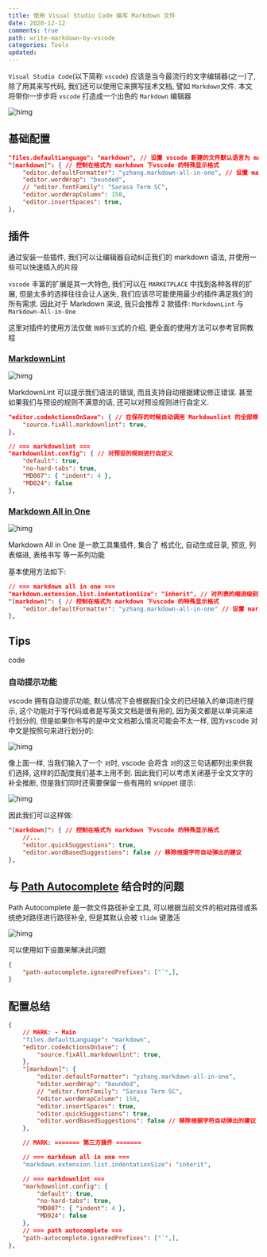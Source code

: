 ```yaml
---
title: 使用 Visual Studio Code 编写 Markdown 文件
date: 2020-12-12
comments: true
path: write-markdown-by-vscode
categories: Tools
updated:
---
```


`Visual Studio Code`(以下简称 `vscode`) 应该是当今最流行的文字编辑器(之一)了, 除了用其来写代码, 我们还可以使用它来撰写技术文档, 譬如 `Markdown`文件.  本文将带你一步步将 `vscode` 打造成一个出色的 `Markdown` 编辑器

![himg](https://a.hanleylee.com/HKMS/2020-12-12165012.jpg?x-oss-process=style/WaMa)

<!-- more -->

## 基础配置

```json
"files.defaultLanguage": "markdown", // 设置 vscode 新建的文件默认语言为 markdown, 扩展为 .md
"[markdown]": { // 控制在格式为 markdown 下vscode 的特殊显示格式
    "editor.defaultFormatter": "yzhang.markdown-all-in-one", // 设置 markdown 的格式化工具, 在 md 文件中使用 ⇧ ⌥ F 时会使用本设置指定的工具
    "editor.wordWrap": "bounded",
    // "editor.fontFamily": "Sarasa Term SC",
    "editor.wordWrapColumn": 150,
    "editor.insertSpaces": true,
},
```

## 插件

通过安装一些插件, 我们可以让编辑器自动纠正我们的 markdown 语法, 并使用一些可以快速插入的片段

`vscode` 丰富的扩展是其一大特色, 我们可以在 `MARKETPLACE` 中找到各种各样的扩展, 但是太多的选择往往会让人迷失, 我们应该尽可能使用最少的插件满足我们的所有需求. 因此对于 Markdown 来说, 我只会推荐 2 款插件: `MarkdownLint` 与 `Markdown-All-in-One`

这里对插件的使用方法仅做 `抛砖引玉`式的介绍, 更全面的使用方法可以参考官网教程

### [MarkdownLint](https://github.com/DavidAnson/vscode-markdownlint)

![himg](https://a.hanleylee.com/HKMS/2020-12-12142838.png?x-oss-process=style/WaMa)

MarkdownLint 可以提示我们语法的错误, 而且支持自动根据建议修正错误. 甚至如果我们与预设的规则不满意的话, 还可以对预设规则进行自定义.

```json
"editor.codeActionsOnSave": { // 在保存的时候自动调用 Markdownlint 的全部修复功能
    "source.fixAll.markdownlint": true,
},

// === markdownlint ===
"markdownlint.config": { // 对预设的规则进行自定义
    "default": true,
    "no-hard-tabs": true,
    "MD007": { "indent": 4 },
    "MD024": false
},
```

### [Markdown All in One](https://github.com/yzhang-gh/vscode-markdown)

![himg](https://a.hanleylee.com/HKMS/2020-12-12142748.png?x-oss-process=style/WaMa)

Markdown All in One 是一款工具集插件, 集合了 格式化, 自动生成目录, 预览, 列表缩进, 表格书写 等一系列功能

基本使用方法如下:

```json
// === markdown all in one ===
"markdown.extension.list.indentationSize": "inherit", // 对列表的缩进级别进行继承, 继承自上一行列表
"[markdown]": { // 控制在格式为 markdown 下vscode 的特殊显示格式
    "editor.defaultFormatter": "yzhang.markdown-all-in-one" // 设置 markdown 的格式化工具, 在 md 文件中使用 ⇧ ⌥ F 时会使用本设置指定的工具
},
```

## Tips

code

### 自动提示功能

vscode 拥有自动提示功能, 默认情况下会根据我们全文的已经输入的单词进行提示, 这个功能对于写代码或者是写英文文档是很有用的, 因为英文都是以单词来进行划分的, 但是如果你书写的是中文文档那么情况可能会不太一样, 因为vscode 对中文是按照句来进行划分的:

![himg](https://a.hanleylee.com/HKMS/2020-12-12143441.png?x-oss-process=style/WaMa)

像上面一样, 当我们输入了一个 `对`时, vscode 会将含 `对`的这三句话都列出来供我们选择, 这样的匹配度我们基本上用不到. 因此我们可以考虑关闭基于全文文字的补全推断, 但是我们同时还需要保留一些有用的 snippet 提示:

![himg](https://a.hanleylee.com/HKMS/2020-12-12143808.png?x-oss-process=style/WaMa)

因此我们可以这样做:

```json
"[markdown]": { // 控制在格式为 markdown 下vscode 的特殊显示格式
    //...
    "editor.quickSuggestions": true,
    "editor.wordBasedSuggestions": false // 移除根据字符自动弹出的建议
},
```

## 与 [Path Autocomplete](https://github.com/ionutvmi/path-autocomplete) 结合时的问题

Path Autocomplete 是一款文件路径补全工具, 可以根据当前文件的相对路径或系统绝对路径进行路径补全, 但是其默认会被 `tlide` 键激活

![himg](https://a.hanleylee.com/HKMS/2020-12-12144448.png?x-oss-process=style/WaMa)

可以使用如下设置来解决此问题

```json
{
    "path-autocomplete.ignoredPrefixes": ["`",],
}
```

## 配置总结

```json
{
    // MARK: - Main
    "files.defaultLanguage": "markdown",
    "editor.codeActionsOnSave": {
        "source.fixAll.markdownlint": true,
    },
    "[markdown]": {
        "editor.defaultFormatter": "yzhang.markdown-all-in-one",
        "editor.wordWrap": "bounded",
        // "editor.fontFamily": "Sarasa Term SC",
        "editor.wordWrapColumn": 150,
        "editor.insertSpaces": true,
        "editor.quickSuggestions": true,
        "editor.wordBasedSuggestions": false // 移除根据字符自动弹出的建议
    },

    // MARK: ======= 第三方插件 =======

    // === markdown all in one ===
    "markdown.extension.list.indentationSize": "inherit",

    // === markdownlint ===
    "markdownlint.config": {
        "default": true,
        "no-hard-tabs": true,
        "MD007": { "indent": 4 },
        "MD024": false
    },
    // === path autocomplete ===
    "path-autocomplete.ignoredPrefixes": ["`",],
},
```
